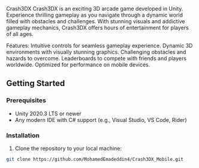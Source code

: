 Crash3DX
Crash3DX is an exciting 3D arcade game developed in Unity. Experience thrilling gameplay as you navigate through a dynamic world filled with obstacles and challenges. With stunning visuals and addictive gameplay mechanics, Crash3DX offers hours of entertainment for players of all ages.

Features:
Intuitive controls for seamless gameplay experience.
Dynamic 3D environments with visually stunning graphics.
Challenging obstacles and hazards to overcome.
Leaderboards to compete with friends and players worldwide.
Optimized for performance on mobile devices.

## Getting Started

### Prerequisites

- Unity 2020.3 LTS or newer
- Any modern IDE with C# support (e.g., Visual Studio, VS Code, Rider)

### Installation

1. Clone the repository to your local machine:

```bash
git clone https://github.com/MohamedEmadeddin4/Crash3DX_Mobile.git

